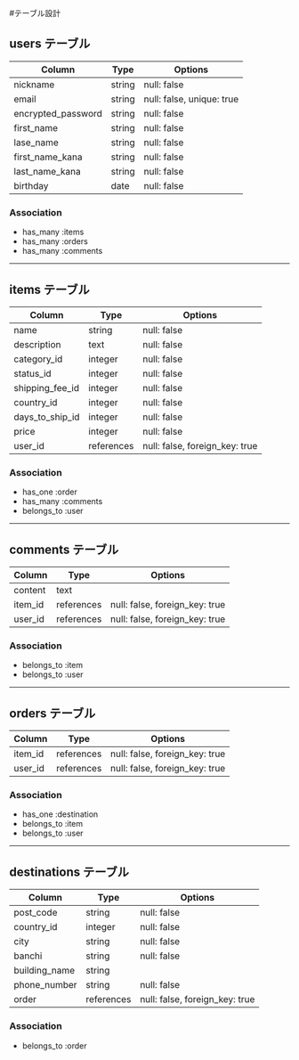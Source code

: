 #テーブル設計

## users テーブル

| Column             | Type   | Options                   |
| ------------------ | ------ | ------------------------- |
| nickname           | string | null: false               |
| email              | string | null: false, unique: true |
| encrypted_password | string | null: false               |
| first_name         | string | null: false               |
| lase_name          | string | null: false               |
| first_name_kana    | string | null: false               |
| last_name_kana     | string | null: false               |
| birthday           | date   | null: false               |

### Association

- has_many :items
- has_many :orders
- has_many :comments
----------------------------

## items テーブル

| Column          | Type       | Options                        |
| --------------- | ---------- | ------------------------------ |
| name            | string     | null: false                    |
| description     | text       | null: false                    |
| category_id     | integer    | null: false                    |
| status_id       | integer    | null: false                    |
| shipping_fee_id | integer    | null: false                    |
| country_id      | integer    | null: false                    |
| days_to_ship_id | integer    | null: false                    |
| price           | integer    | null: false                    |
| user_id         | references | null: false, foreign_key: true |

### Association

- has_one :order
- has_many :comments
- belongs_to :user
----------------------------

## comments テーブル

| Column    | Type       | Options                        |
| --------- | ---------- | ------------------------------ |
| content   | text       |                                |
| item_id   | references | null: false, foreign_key: true |
| user_id   | references | null: false, foreign_key: true |

### Association

- belongs_to :item
- belongs_to :user
----------------------------

## orders テーブル

| Column    | Type       | Options                        |
| --------- | ---------- | ------------------------------ |
| item_id   | references | null: false, foreign_key: true |
| user_id   | references | null: false, foreign_key: true |

### Association

- has_one :destination
- belongs_to :item
- belongs_to :user
----------------------------

## destinations テーブル

| Column        | Type       | Options                        |
| ------------- | ---------- | ------------------------------ |
| post_code     | string     | null: false                    |
| country_id    | integer    | null: false                    |
| city          | string     | null: false                    |
| banchi        | string     | null: false                    |  
| building_name | string     |                                |  
| phone_number  | string     | null: false                    |  
| order         | references | null: false, foreign_key: true |

### Association

- belongs_to :order

